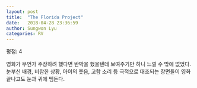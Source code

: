 ```yaml
---
layout: post
title:  "The Florida Project"
date:   2018-04-28 23:36:59
author: Sungwon Lyu
categories: RV
---
```


평점: 4

영화가 무언가 주장하려 했다면 반박을 했을텐데 보여주기만 하니 느낄 수 밖에 없었다. 눈부신 배경, 비참한 상황, 아이의 웃음, 고함 소리 등 극적으로 대조되는 장면들이 영화 끝나고도 눈과 귀에 멤돈다.